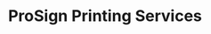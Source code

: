 ---
title: "ProSign Printing Services"
url: /tacloban-city/prosign-printing-services/
shop: copyshop
---